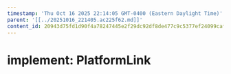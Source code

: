 ```yaml
---
timestamp: 'Thu Oct 16 2025 22:14:05 GMT-0400 (Eastern Daylight Time)'
parent: '[[../20251016_221405.ac225f62.md]]'
content_id: 20943d75fd1d90f4a78247445e2f29dc92df8de477c9c5377ef24099caf77e0f
---
```


# implement: PlatformLink
